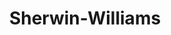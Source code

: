 ---
title: "Sherwin-Williams"
url: /chesapeake/sherwin-williams-portsmouth-boulevard/
shop: Farben
---